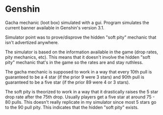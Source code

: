 # Genshin
Gacha mechanic (loot box) simulated with a gui. Program simulates the current banner available in Genshin's version 3.1. 

Simulator point was to prove/disprove the hidden "soft pity" mechanic that isn't advertized anywhere.

The simulator is based on the information available in the game (drop rates, pity mechanics, etc). 
This means that it doesn't involve the hidden "soft pity" mechanic that's in the game so the rates are and stay ruthless. 

The gacha mechanic is supposed to work in a way that every 10th pull is guaranteed to be a 4 star (if the prior 9 were 3 stars) and 90th pull is guaranteed to be a five star (if the prior 89 were 4 or 3 stars).

The soft pity is theorized to work in a way that it drastically raises the 5 star drop rate after the 75th drop. Usually players get a five star at around 75 - 80 pulls.
This doesn't really replicate in my simulator since most 5 stars go to the 90 pull pity. This indicates that the hidden "soft pity" exists.
